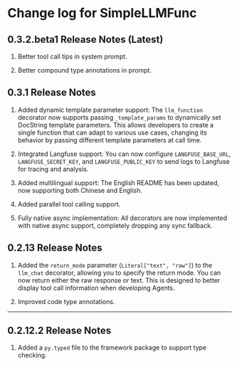 # Change log for SimpleLLMFunc

## 0.3.2.beta1 Release Notes (Latest)

1. Better tool call tips in system prompt.

2. Better compound type annotations in prompt.


## 0.3.1 Release Notes

1. Added dynamic template parameter support: The `llm_function` decorator now supports passing `_template_params` to dynamically set DocString template parameters. This allows developers to create a single function that can adapt to various use cases, changing its behavior by passing different template parameters at call time.

2. Integrated Langfuse support: You can now configure `LANGFUSE_BASE_URL`, `LANGFUSE_SECRET_KEY`, and `LANGFUSE_PUBLIC_KEY` to send logs to Langfuse for tracing and analysis.

3. Added multilingual support: The English README has been updated, now supporting both Chinese and English.

4. Added parallel tool calling support.

5. Fully native async implementation: All decorators are now implemented with native async support, completely dropping any sync fallback.

## 0.2.13 Release Notes

1. Added the `return_mode` parameter (`Literal["text", "raw"]`) to the `llm_chat` decorator, allowing you to specify the return mode. You can now return either the raw response or text. This is designed to better display tool call information when developing Agents.

2. Improved code type annotations.

-----

## 0.2.12.2 Release Notes

1. Added a `py.typed` file to the framework package to support type checking.
